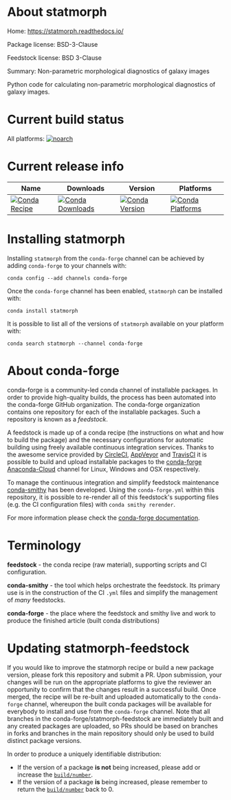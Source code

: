 About statmorph
===============

Home: https://statmorph.readthedocs.io/

Package license: BSD-3-Clause

Feedstock license: BSD 3-Clause

Summary: Non-parametric morphological diagnostics of galaxy images

Python code for calculating non-parametric morphological diagnostics
of galaxy images.


Current build status
====================

All platforms:
[![noarch](https://img.shields.io/circleci/project/github/conda-forge/statmorph-feedstock/master.svg?label=noarch)](https://circleci.com/gh/conda-forge/statmorph-feedstock)

Current release info
====================

| Name | Downloads | Version | Platforms |
| --- | --- | --- | --- |
| [![Conda Recipe](https://img.shields.io/badge/recipe-statmorph-green.svg)](https://anaconda.org/conda-forge/statmorph) | [![Conda Downloads](https://img.shields.io/conda/dn/conda-forge/statmorph.svg)](https://anaconda.org/conda-forge/statmorph) | [![Conda Version](https://img.shields.io/conda/vn/conda-forge/statmorph.svg)](https://anaconda.org/conda-forge/statmorph) | [![Conda Platforms](https://img.shields.io/conda/pn/conda-forge/statmorph.svg)](https://anaconda.org/conda-forge/statmorph) |

Installing statmorph
====================

Installing `statmorph` from the `conda-forge` channel can be achieved by adding `conda-forge` to your channels with:

```
conda config --add channels conda-forge
```

Once the `conda-forge` channel has been enabled, `statmorph` can be installed with:

```
conda install statmorph
```

It is possible to list all of the versions of `statmorph` available on your platform with:

```
conda search statmorph --channel conda-forge
```


About conda-forge
=================

conda-forge is a community-led conda channel of installable packages.
In order to provide high-quality builds, the process has been automated into the
conda-forge GitHub organization. The conda-forge organization contains one repository
for each of the installable packages. Such a repository is known as a *feedstock*.

A feedstock is made up of a conda recipe (the instructions on what and how to build
the package) and the necessary configurations for automatic building using freely
available continuous integration services. Thanks to the awesome service provided by
[CircleCI](https://circleci.com/), [AppVeyor](https://www.appveyor.com/)
and [TravisCI](https://travis-ci.org/) it is possible to build and upload installable
packages to the [conda-forge](https://anaconda.org/conda-forge)
[Anaconda-Cloud](https://anaconda.org/) channel for Linux, Windows and OSX respectively.

To manage the continuous integration and simplify feedstock maintenance
[conda-smithy](https://github.com/conda-forge/conda-smithy) has been developed.
Using the ``conda-forge.yml`` within this repository, it is possible to re-render all of
this feedstock's supporting files (e.g. the CI configuration files) with ``conda smithy rerender``.

For more information please check the [conda-forge documentation](https://conda-forge.org/docs/).

Terminology
===========

**feedstock** - the conda recipe (raw material), supporting scripts and CI configuration.

**conda-smithy** - the tool which helps orchestrate the feedstock.
                   Its primary use is in the construction of the CI ``.yml`` files
                   and simplify the management of *many* feedstocks.

**conda-forge** - the place where the feedstock and smithy live and work to
                  produce the finished article (built conda distributions)


Updating statmorph-feedstock
============================

If you would like to improve the statmorph recipe or build a new
package version, please fork this repository and submit a PR. Upon submission,
your changes will be run on the appropriate platforms to give the reviewer an
opportunity to confirm that the changes result in a successful build. Once
merged, the recipe will be re-built and uploaded automatically to the
`conda-forge` channel, whereupon the built conda packages will be available for
everybody to install and use from the `conda-forge` channel.
Note that all branches in the conda-forge/statmorph-feedstock are
immediately built and any created packages are uploaded, so PRs should be based
on branches in forks and branches in the main repository should only be used to
build distinct package versions.

In order to produce a uniquely identifiable distribution:
 * If the version of a package **is not** being increased, please add or increase
   the [``build/number``](https://conda.io/docs/user-guide/tasks/build-packages/define-metadata.html#build-number-and-string).
 * If the version of a package **is** being increased, please remember to return
   the [``build/number``](https://conda.io/docs/user-guide/tasks/build-packages/define-metadata.html#build-number-and-string)
   back to 0.
